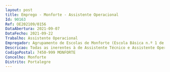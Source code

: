 ```yaml
--- 
layout: post
title: Emprego - Monforte - Assistente Operacional
Id: 90163
Ref: OE202109/0156
DataAbertura: 2021-09-07
DataFecho: 2021-09-22
Trabalho: Assistente Operacional
Empregador: Agrupamento de Escolas de Monforte (Escola Básica n.º 1 de Monforte - Sede)
Descricao: Todas as inerentes à de Assistente Técnico e Assistente Operacional
CodigoPostal: 7450-999 MONFORTE
Concelho: Monforte
Distrito: Portalegre
--- 
```

